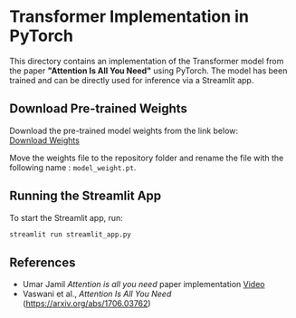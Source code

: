 

# Transformer Implementation in PyTorch  

This directory contains an implementation of the Transformer model from the paper **"Attention Is All You Need"** using PyTorch. The model has been trained and can be directly used for inference via a Streamlit app.  

## Download Pre-trained Weights  
Download the pre-trained model weights from the link below:  
[Download Weights](#)  <!-- Replace with actual link -->

Move the weights file to the repository folder and rename the file with the following name : `model_weight.pt`.   

## Running the Streamlit App  
To start the Streamlit app, run:  
```bash
streamlit run streamlit_app.py  
```

## References  
- Umar Jamil *Attention is all you need* paper implementation [Video](https://youtu.be/ISNdQcPhsts?si=EpyTpzp96tgvYsZo)
- Vaswani et al., *Attention Is All You Need* (https://arxiv.org/abs/1706.03762)  
